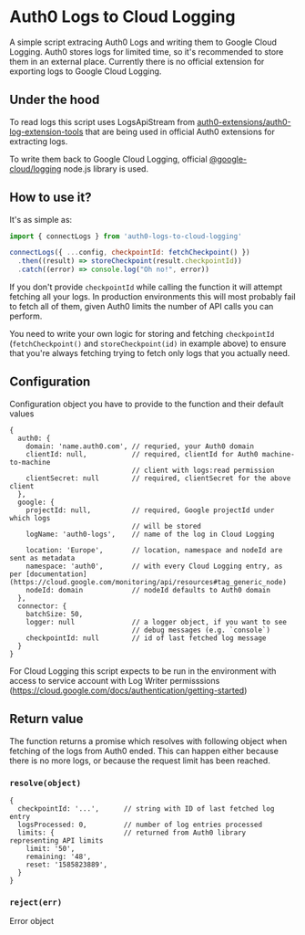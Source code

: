 # Auth0 Logs to Cloud Logging

A simple script extracing Auth0 Logs and writing them to Google Cloud Logging.
Auth0 stores logs for limited time, so it's recommended to store them in an
external place. Currently there is no official extension for exporting logs to
Google Cloud Logging.

## Under the hood

To read logs this script uses LogsApiStream from 
[auth0-extensions/auth0-log-extension-tools](https://github.com/auth0-extensions/auth0-log-extension-tools)
that are being used in official Auth0 extensions for extracting logs.

To write them back to Google Cloud Logging, official
[@google-cloud/logging](https://github.com/googleapis/nodejs-logging) node.js library is used.

## How to use it?

It's as simple as:

```js
import { connectLogs } from 'auth0-logs-to-cloud-logging'

connectLogs({ ...config, checkpointId: fetchCheckpoint() })
  .then((result) => storeCheckpoint(result.checkpointId))
  .catch((error) => console.log("Oh no!", error))
```

If you don't provide `checkpointId` while calling the function it will attempt
fetching all your logs. In production environments this will most probably fail
to fetch all of them, given Auth0 limits the number of API calls you can perform.

You need to write your own logic for storing and fetching `checkpointId`
(`fetchCheckpoint()` and `storeCheckpoint(id)` in example above) to ensure that
you're always fetching trying to fetch only logs that you actually need.

## Configuration

Configuration object you have to provide to the function and their default
values

```
{
  auth0: {
    domain: 'name.auth0.com', // requried, your Auth0 domain
    clientId: null,           // required, clientId for Auth0 machine-to-machine
                              // client with logs:read permission
    clientSecret: null        // required, clientSecret for the above client
  },
  google: {
    projectId: null,          // required, Google projectId under which logs
                              // will be stored
    logName: 'auth0-logs',    // name of the log in Cloud Logging

    location: 'Europe',       // location, namespace and nodeId are sent as metadata
    namespace: 'auth0',       // with every Cloud Logging entry, as per [documentation](https://cloud.google.com/monitoring/api/resources#tag_generic_node)
    nodeId: domain            // nodeId defaults to Auth0 domain
  },
  connector: {
    batchSize: 50,
    logger: null              // a logger object, if you want to see 
                              // debug messages (e.g. `console`)
    checkpointId: null        // id of last fetched log message
  }
}
```
For Cloud Logging this script expects to be run in the environment with access to service account
with Log Writer permisssions (https://cloud.google.com/docs/authentication/getting-started)

## Return value

The function returns a promise which resolves with following object when
fetching of the logs from Auth0 ended. This can happen either because there is no more logs, or
because the request limit has been reached.

### `resolve(object)`

```
{
  checkpointId: '...',      // string with ID of last fetched log entry
  logsProcessed: 0,         // number of log entries processed
  limits: {                 // returned from Auth0 library representing API limits
    limit: '50',
    remaining: '48',
    reset: '1585823889',
  }
}
```

### `reject(err)`

Error object
